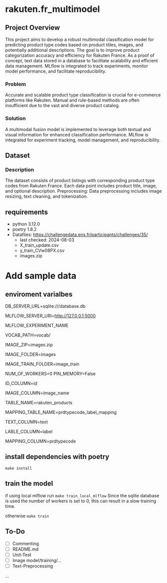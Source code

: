 # rakuten.fr_multimodel
## Project Overview
This project aims to develop a robust multimodal classification model for predicting product type codes based on product titles, images, and potentially additional descriptions. The goal is to improve product categorization accuracy and efficiency for Rakuten France. As a proof of concept, text data stored in a database to facilitate scalability and efficient data management. MLflow is integrated to track experiments, monitor model performance, and facilitate reproducibility.

### Problem
Accurate and scalable product type classification is crucial for e-commerce platforms like Rakuten. Manual and rule-based methods are often insufficient due to the vast and diverse product catalog.

### Solution
A multimodal fusion model is implemented to leverage both textual and visual information for enhanced classification performance. MLflow is integrated for experiment tracking, model management, and reproducibility.

## Dataset
### Description
The dataset consists of product listings with corresponding product type codes from Rakuten France. Each data point includes product title, image, and optional description.
Preprocessing: Data preprocessing includes image resizing, text cleaning, and tokenization.

## requirements
- python 3.12.0
- poetry 1.8.2
- Datafiles: https://challengedata.ens.fr/participants/challenges/35/
    - last checked: 2024-08-03
    - X_train_update.csv
    - y_train_CVw08PX.csv
    - images.zip
# Add sample data

## enviroment varialbes
DB_SERVER_URL=sqlite:///database.db

MLFLOW_SERVER_URI=http://127.0.0.1:5000

MLFLOW_EXPERIMENT_NAME

VOCAB_PATH=vocab/

IMAGE_ZIP=images.zip

IMAGE_FOLDER=images

IMAGE_TRAIN_FOLDER=image_train

NUM_OF_WORKERS=0
PIN_MEMORY=False

ID_COLUMN=id

IMAGE_COLUMN=image_name

TABLE_NAME=rakuten_products

MAPPING_TABLE_NAME=prdtypecode_label_mapping

TEXT_COLUMN=text

LABLE_COLUMN=label

MAPPING_COLUMN=prdtypecode

## install dependencies with poetry
`make install`

## train the model
if using local mlflow run
`make train_local_mlflow`
Since the sqlite database is used the number of workers is set to 0, this can result in a slow training time.


otherwise 
`make train`

## To-Do
- [ ] Commenting
- [ ] README.md
- [ ] Unit-Test
- [ ]  Image model/training/...
- [ ] Text-Preprocessing

...
